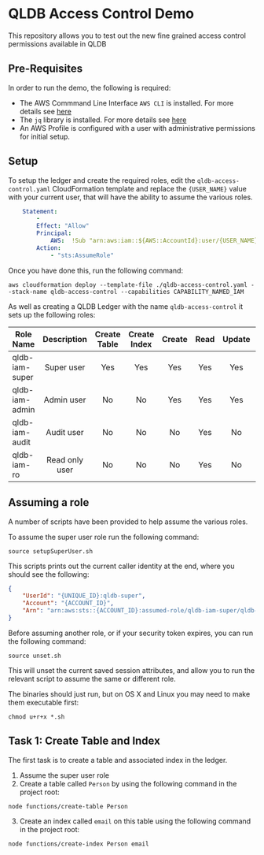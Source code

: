 # QLDB Access Control Demo

This repository allows you to test out the new fine grained access control permissions available in QLDB

## Pre-Requisites

In order to run the demo, the following is required:

* The AWS Commmand Line Interface `AWS CLI` is installed. For more details see [here](https://docs.aws.amazon.com/cli/latest/userguide/install-cliv2.html)
* The `jq` library is installed. For more details see [here](https://stedolan.github.io/jq/download/)
* An AWS Profile is configured with a user with administrative permissions for initial setup.

## Setup

To setup the ledger and create the required roles, edit the `qldb-access-control.yaml` CloudFormation template and replace the `{USER_NAME}` value with your current user, that will have the ability to assume the various roles. 

```yaml
    Statement: 
        - 
        Effect: "Allow"
        Principal:
            AWS:  !Sub "arn:aws:iam::${AWS::AccountId}:user/{USER_NAME}"
        Action: 
            - "sts:AssumeRole"
```

Once you have done this, run the following command:

```shell
aws cloudformation deploy --template-file ./qldb-access-control.yaml --stack-name qldb-access-control --capabilities CAPABILITY_NAMED_IAM
```

As well as creating a QLDB Ledger with the name `qldb-access-control` it sets up the following roles:

| Role Name       | Description    |Create Table | Create Index | Create | Read | Update | Delete | History |  
| --------------- |:--------------:| :----------:| :-----------:| :-----:| :---:| :-----:| :-----:| :------:|
| qldb-iam-super  | Super user     | Yes         | Yes          | Yes    | Yes  | Yes    | Yes    | Yes     |
| qldb-iam-admin  | Admin user     | No          | No           | Yes    | Yes  | Yes    | Yes    | Yes     |
| qldb-iam-audit  | Audit user     | No          | No           | No     | Yes  | No     | No     | Yes     |
| qldb-iam-ro     | Read only user | No          | No           | No     | Yes  | No     | No     | No      |

## Assuming a role

A number of scripts have been provided to help assume the various roles.

To assume the super user role run the following command:

```shell
source setupSuperUser.sh
```

This scripts prints out the current caller identity at the end, where you should see the following:

```json
{
    "UserId": "{UNIQUE_ID}:qldb-super",
    "Account": "{ACCOUNT_ID}",
    "Arn": "arn:aws:sts::{ACCOUNT_ID}:assumed-role/qldb-iam-super/qldb-super"
}
```

Before assuming another role, or if your security token expires, you can run the following command:

```shell
source unset.sh
```

This will unset the current saved session attributes, and allow you to run the relevant script to assume the same or different role.

The binaries should just run, but on OS X and Linux you may need to make them executable first:

```shell
chmod u+r+x *.sh
```

## Task 1: Create Table and Index

The first task is to create a table and associated index in the ledger.

1. Assume the super user role
2. Create a table called `Person` by using the following command in the project root:

```shell
node functions/create-table Person
```

3. Create an index called `email` on this table using the following command in the project root:

```shell
node functions/create-index Person email
```
